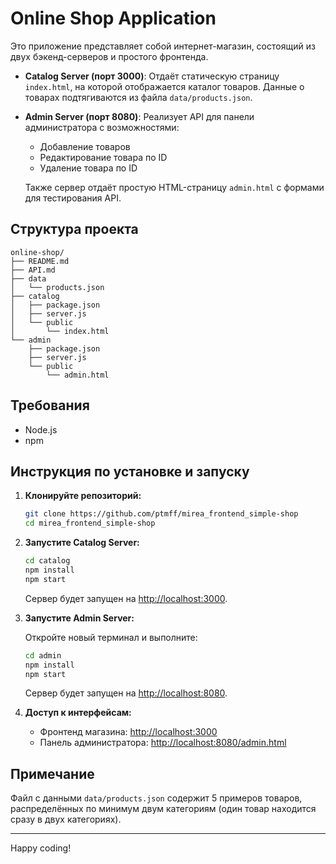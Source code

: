 # Online Shop Application

Это приложение представляет собой интернет-магазин, состоящий из двух бэкенд-серверов и простого фронтенда.

- **Catalog Server (порт 3000)**: Отдаёт статическую страницу `index.html`, на которой отображается каталог товаров. Данные о товарах подтягиваются из файла `data/products.json`.
- **Admin Server (порт 8080)**: Реализует API для панели администратора с возможностями:
  - Добавление товаров
  - Редактирование товара по ID
  - Удаление товара по ID
  
  Также сервер отдаёт простую HTML-страницу `admin.html` с формами для тестирования API.

## Структура проекта

```
online-shop/
├── README.md
├── API.md
├── data
│   └── products.json
├── catalog
│   ├── package.json
│   ├── server.js
│   └── public
│       └── index.html
└── admin
    ├── package.json
    ├── server.js
    └── public
        └── admin.html
```

## Требования

- Node.js
- npm

## Инструкция по установке и запуску

1. **Клонируйте репозиторий:**

   ```bash
   git clone https://github.com/ptmff/mirea_frontend_simple-shop
   cd mirea_frontend_simple-shop
   ```

2. **Запустите Catalog Server:**

   ```bash
   cd catalog
   npm install
   npm start
   ```

   Сервер будет запущен на [http://localhost:3000](http://localhost:3000).

3. **Запустите Admin Server:**

   Откройте новый терминал и выполните:
   
   ```bash
   cd admin
   npm install
   npm start
   ```

   Сервер будет запущен на [http://localhost:8080](http://localhost:8080).

4. **Доступ к интерфейсам:**
   - Фронтенд магазина: [http://localhost:3000](http://localhost:3000)
   - Панель администратора: [http://localhost:8080/admin.html](http://localhost:8080/admin)

## Примечание

Файл с данными `data/products.json` содержит 5 примеров товаров, распределённых по минимум двум категориям (один товар находится сразу в двух категориях).

---

Happy coding!
